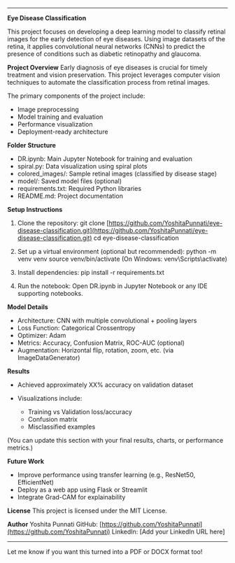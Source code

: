 
---

**Eye Disease Classification**

This project focuses on developing a deep learning model to classify retinal images for the early detection of eye diseases. Using image datasets of the retina, it applies convolutional neural networks (CNNs) to predict the presence of conditions such as diabetic retinopathy and glaucoma.

**Project Overview**
Early diagnosis of eye diseases is crucial for timely treatment and vision preservation. This project leverages computer vision techniques to automate the classification process from retinal images.

The primary components of the project include:

* Image preprocessing
* Model training and evaluation
* Performance visualization
* Deployment-ready architecture

**Folder Structure**

* DR.ipynb: Main Jupyter Notebook for training and evaluation
* spiral.py: Data visualization using spiral plots
* colored\_images/: Sample retinal images (classified by disease stage)
* model/: Saved model files (optional)
* requirements.txt: Required Python libraries
* README.md: Project documentation

**Setup Instructions**

1. Clone the repository:
   git clone [https://github.com/YoshitaPunnati/eye-disease-classification.git](https://github.com/YoshitaPunnati/eye-disease-classification.git)
   cd eye-disease-classification

2. Set up a virtual environment (optional but recommended):
   python -m venv venv
   source venv/bin/activate (On Windows: venv\Scripts\activate)

3. Install dependencies:
   pip install -r requirements.txt

4. Run the notebook:
   Open DR.ipynb in Jupyter Notebook or any IDE supporting notebooks.

**Model Details**

* Architecture: CNN with multiple convolutional + pooling layers
* Loss Function: Categorical Crossentropy
* Optimizer: Adam
* Metrics: Accuracy, Confusion Matrix, ROC-AUC (optional)
* Augmentation: Horizontal flip, rotation, zoom, etc. (via ImageDataGenerator)

**Results**

* Achieved approximately XX% accuracy on validation dataset
* Visualizations include:

  * Training vs Validation loss/accuracy
  * Confusion matrix
  * Misclassified examples

(You can update this section with your final results, charts, or performance metrics.)

**Future Work**

* Improve performance using transfer learning (e.g., ResNet50, EfficientNet)
* Deploy as a web app using Flask or Streamlit
* Integrate Grad-CAM for explainability

**License**
This project is licensed under the MIT License.

**Author**
Yoshita Punnati
GitHub: [https://github.com/YoshitaPunnati](https://github.com/YoshitaPunnati)
LinkedIn: \[Add your LinkedIn URL here]

---

Let me know if you want this turned into a PDF or DOCX format too!
